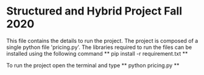 # Structured and Hybrid Project Fall 2020

This file contains the details to run the project. The project is composed of a single python file 'pricing.py'. The libraries required to run the files can be installed using the following command ** pip install -r requirement.txt **

To run the project open the terminal and type ** python pricing.py **



